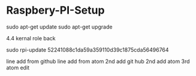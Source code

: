 # Raspbery-PI-Setup

sudo apt-get update
sudo apt-get upgrade

4.4 kernal role back

sudo rpi-update 52241088c1da59a359110d39c1875cda56496764

line add from github
line add from atom
2nd add git hub
2nd add atom
3rd atom edit
